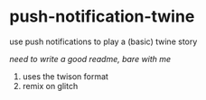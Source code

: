 # push-notification-twine

use push notifications to play a (basic) twine story

*need to write a good readme, bare with me*

1. uses the twison format
2. remix on glitch
